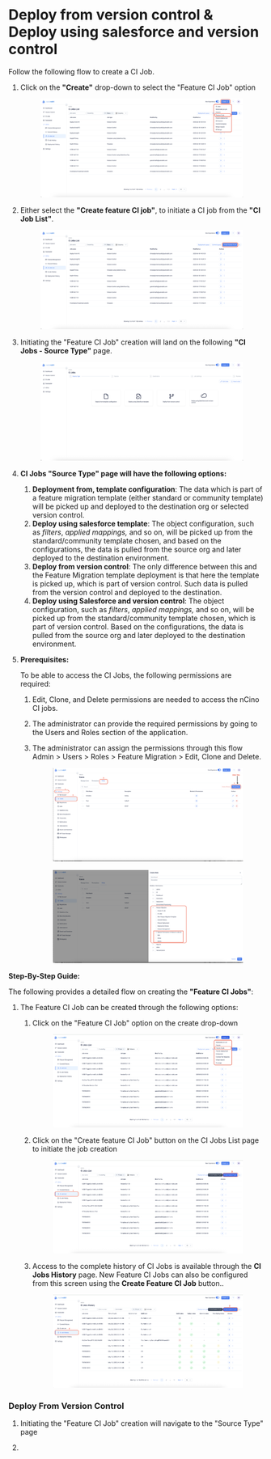 # Deploy from version control & Deploy using salesforce and version control

Follow the following flow to create a CI Job.

1.  Click on the **"Create"** drop-down to select the "Feature CI Job" option

    <figure><img src="../../../../../../.gitbook/assets/1 - Feature CI Jobs (1).png" alt=""><figcaption></figcaption></figure>
2.  Either select the **"Create feature CI job"**, to initiate a CI job from the **"CI Job List"**.

    <figure><img src="../../../../../../.gitbook/assets/2 - Feature CI Jobs.png" alt=""><figcaption></figcaption></figure>
3.  Initiating the  "Feature CI Job" creation will land on the following **"CI Jobs - Source Type"** page.

    <figure><img src="../../../../../../.gitbook/assets/1.1 - Feature CI Jobs.png" alt=""><figcaption></figcaption></figure>
4. **CI Jobs "Source Type" page will have the following options:**
   1. **Deployment from, template configuration**: The data which is part of a feature migration template (either standard or community template) will be picked up and deployed to the destination org or selected version control.
   2. **Deploy using salesforce template**: The object configuration, such as _filters_, _applied mappings,_ and so on, will be picked up from the standard/community template chosen, and based on the configurations, the data is pulled from the source org and later deployed to the destination environment.
   3. **Deploy from version control**: The only difference between this and the Feature Migration template deployment is that here the template is picked up, which is part of version control. Such data is pulled from the version control and deployed to the destination.
   4. **Deploy using Salesforce and version control**: The object configuration, such as _filters_, _applied mappings,_ and so on, will be picked up from the standard/community template chosen, which is part of version control. Based on the configurations, the data is pulled from the source org and later deployed to the destination environment.
5.  **Prerequisites:**

    To be able to access the CI Jobs, the following permissions are required:

    1. Edit, Clone, and Delete permissions are needed to access the nCino CI jobs.
    2. The administrator can provide the required permissions by going to the Users and Roles section of the application.
    3.  The administrator can assign the permissions through this flow Admin > Users > Roles > Feature Migration > Edit, Clone and Delete.

        <figure><img src="../../../../../../.gitbook/assets/1 - Feature CI Jobs (2).png" alt=""><figcaption></figcaption></figure>

        <figure><img src="../../../../../../.gitbook/assets/2 - Feature CI Jobs (1).png" alt=""><figcaption></figcaption></figure>

**Step-By-Step Guide:**

The following provides a detailed flow on creating the **"Feature CI Jobs"**:

1. The Feature CI Job can be created through the following options:
   1.  Click on the "Feature CI Job" option on the create drop-down

       <figure><img src="../../../../../../.gitbook/assets/3 - Feature CI Jobs.png" alt=""><figcaption></figcaption></figure>
   2.  Click on the "Create feature CI Job" button on the CI Jobs List page to initiate the job creation

       <figure><img src="../../../../../../.gitbook/assets/3.1 - Feature CI Jobs.png" alt=""><figcaption></figcaption></figure>
   3.  Access to the complete history of CI Jobs is available through the **CI Jobs History** page. New Feature CI Jobs can also be configured from this screen using the **Create Feature CI Job** button..

       <figure><img src="../../../../../../.gitbook/assets/3.2 - Feature CI Jobs.png" alt=""><figcaption></figcaption></figure>

### Deploy From Version Control

1.  Initiating the "Feature CI Job" creation will navigate to the "Source Type" page


2.





































































